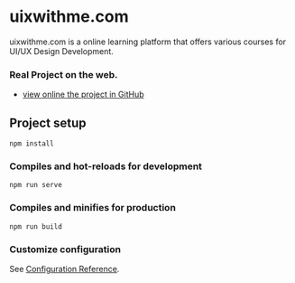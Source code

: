 # uixwithme.com

uixwithme.com is a online learning platform that offers various courses for UI/UX Design Development.

### Real Project on the web.
- [view online the project in GitHub](https://uixwithme.com)

## Project setup
```
npm install
```

### Compiles and hot-reloads for development
```
npm run serve
```

### Compiles and minifies for production
```
npm run build
```

### Customize configuration
See [Configuration Reference](https://cli.vuejs.org/config/).
